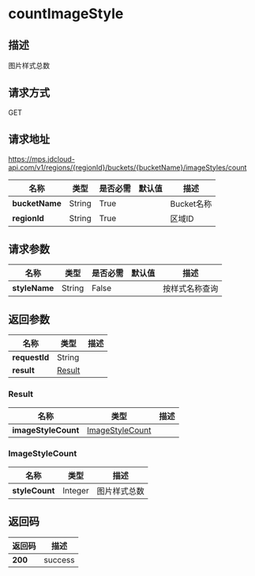 # countImageStyle


## 描述
图片样式总数

## 请求方式
GET

## 请求地址
https://mps.jdcloud-api.com/v1/regions/{regionId}/buckets/{bucketName}/imageStyles/count

|名称|类型|是否必需|默认值|描述|
|---|---|---|---|---|
|**bucketName**|String|True||Bucket名称|
|**regionId**|String|True||区域ID|

## 请求参数
|名称|类型|是否必需|默认值|描述|
|---|---|---|---|---|
|**styleName**|String|False||按样式名称查询|


## 返回参数
|名称|类型|描述|
|---|---|---|
|**requestId**|String||
|**result**|[Result](##Result)||


### <a name="Result">Result</a>
|名称|类型|描述|
|---|---|---|
|**imageStyleCount**|[ImageStyleCount](##ImageStyleCount)||
### <a name="ImageStyleCount">ImageStyleCount</a>
|名称|类型|描述|
|---|---|---|
|**styleCount**|Integer|图片样式总数|

## 返回码
|返回码|描述|
|---|---|
|**200**|success|
